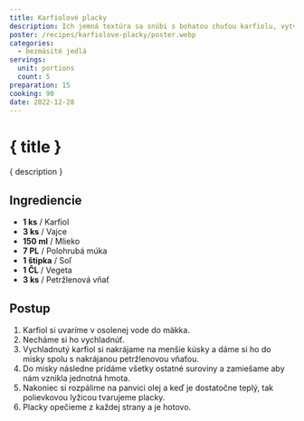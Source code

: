 ```yaml
---
title: Karfiolové placky
description: Ich jemná textúra sa snúbi s bohatou chuťou karfiolu, vytvárajúc úchvatný tanec na vašom tanieri.
poster: /recipes/karfiolove-placky/poster.webp
categories:
  - bezmäsité jedlá
servings:
  unit: portions
  count: 5
preparation: 15
cooking: 90
date: 2022-12-28
---
```


# { title }

{ description }

## Ingrediencie

- **1 ks** / Karfiol
- **3 ks** / Vajce
- **150 ml** / Mlieko
- **7 PL** / Polohrubá múka
- **1 štipka** / Soľ
- **1 ČL** / Vegeta
- **3 ks** / Petržlenová vňať

## Postup

1. Karfiol si uvaríme v osolenej vode do mäkka.
2. Necháme si ho vychladnúť.
3. Vychladnutý karfiol si nakrájame na menšie kúsky a dáme si ho do misky spolu s nakrájanou petržlenovou vňaťou.
4. Do misky následne pridáme všetky ostatné suroviny a zamiešame aby nám vznikla jednotná hmota.
5. Nakoniec si rozpálime na panvici olej a keď je dostatočne teplý, tak polievkovou lyžicou tvarujeme placky.
6. Placky opečieme z každej strany a je hotovo.
